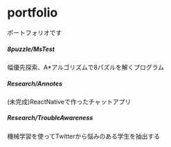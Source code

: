 # portfolio
ポートフォリオです

##### 8puzzle/MsTest
幅優先探索、A*アルゴリズムで8パズルを解くプログラム
##### Research/Annotes
(未完成)ReactNativeで作ったチャットアプリ
##### Research/TroubleAwareness
機械学習を使ってTwitterから悩みのある学生を抽出する

